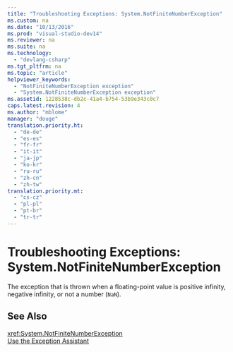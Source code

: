 ```yaml
---
title: "Troubleshooting Exceptions: System.NotFiniteNumberException"
ms.custom: na
ms.date: "10/13/2016"
ms.prod: "visual-studio-dev14"
ms.reviewer: na
ms.suite: na
ms.technology: 
  - "devlang-csharp"
ms.tgt_pltfrm: na
ms.topic: "article"
helpviewer_keywords: 
  - "NotFiniteNumberException exception"
  - "System.NotFiniteNumberException exception"
ms.assetid: 1228538c-db2c-41a4-b754-53b9e343c0c7
caps.latest.revision: 4
ms.author: "mblome"
manager: "douge"
translation.priority.ht: 
  - "de-de"
  - "es-es"
  - "fr-fr"
  - "it-it"
  - "ja-jp"
  - "ko-kr"
  - "ru-ru"
  - "zh-cn"
  - "zh-tw"
translation.priority.mt: 
  - "cs-cz"
  - "pl-pl"
  - "pt-br"
  - "tr-tr"
---
```

# Troubleshooting Exceptions: System.NotFiniteNumberException
The exception that is thrown when a floating-point value is positive infinity, negative infinity, or not a number (`NaN`).  
  
## See Also  
 <xref:System.NotFiniteNumberException>   
 [Use the Exception Assistant](../Topic/How%20to:%20Use%20the%20Exception%20Assistant.md)